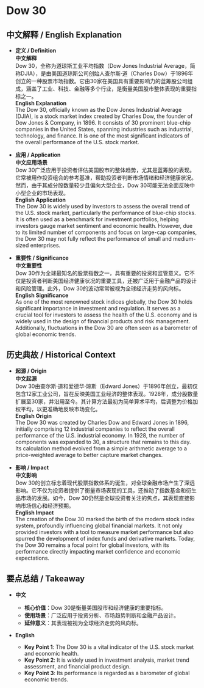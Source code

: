 # Dow 30

## 中文解释 / English Explanation

* **定义 / Definition**  
  **中文解释**  
  Dow 30，全称为道琼斯工业平均指数（Dow Jones Industrial Average，简称DJIA），是由美国道琼斯公司创始人查尔斯·道（Charles Dow）于1896年创立的一种股票市场指数。它由30家在美国具有重要影响力的蓝筹股公司组成，涵盖了工业、科技、金融等多个行业，是衡量美国股市整体表现的重要指标之一。  
  **English Explanation**  
  The Dow 30, officially known as the Dow Jones Industrial Average (DJIA), is a stock market index created by Charles Dow, the founder of Dow Jones & Company, in 1896. It consists of 30 prominent blue-chip companies in the United States, spanning industries such as industrial, technology, and finance. It is one of the most significant indicators of the overall performance of the U.S. stock market.

* **应用 / Application**  
  **中文应用场景**  
  Dow 30广泛应用于投资者评估美国股市的整体趋势，尤其是蓝筹股的表现。它常被用作投资组合的参考基准，帮助投资者判断市场情绪和经济健康状况。然而，由于其成分股数量较少且偏向大型企业，Dow 30可能无法全面反映中小型企业的市场表现。  
  **English Application**  
  The Dow 30 is widely used by investors to assess the overall trend of the U.S. stock market, particularly the performance of blue-chip stocks. It is often used as a benchmark for investment portfolios, helping investors gauge market sentiment and economic health. However, due to its limited number of components and focus on large-cap companies, the Dow 30 may not fully reflect the performance of small and medium-sized enterprises.

* **重要性 / Significance**  
  **中文重要性**  
  Dow 30作为全球最知名的股票指数之一，具有重要的投资和监管意义。它不仅是投资者判断美国经济健康状况的重要工具，还被广泛用于金融产品的设计和风险管理。此外，Dow 30的波动常常被视为全球经济走势的风向标。  
  **English Significance**  
  As one of the most renowned stock indices globally, the Dow 30 holds significant importance in investment and regulation. It serves as a crucial tool for investors to assess the health of the U.S. economy and is widely used in the design of financial products and risk management. Additionally, fluctuations in the Dow 30 are often seen as a barometer of global economic trends.

## 历史典故 / Historical Context

* **起源 / Origin**  
  **中文起源**  
  Dow 30由查尔斯·道和爱德华·琼斯（Edward Jones）于1896年创立，最初仅包含12家工业公司，旨在反映美国工业经济的整体表现。1928年，成分股数量扩展至30家，并沿用至今。其计算方法最初为简单算术平均，后调整为价格加权平均，以更准确地反映市场变化。  
  **English Origin**  
  The Dow 30 was created by Charles Dow and Edward Jones in 1896, initially comprising 12 industrial companies to reflect the overall performance of the U.S. industrial economy. In 1928, the number of components was expanded to 30, a structure that remains to this day. Its calculation method evolved from a simple arithmetic average to a price-weighted average to better capture market changes.

* **影响 / Impact**  
  **中文影响**  
  Dow 30的创立标志着现代股票指数体系的诞生，对全球金融市场产生了深远影响。它不仅为投资者提供了衡量市场表现的工具，还推动了指数基金和衍生品市场的发展。如今，Dow 30仍然是全球投资者关注的焦点，其表现直接影响市场信心和经济预期。  
  **English Impact**  
  The creation of the Dow 30 marked the birth of the modern stock index system, profoundly influencing global financial markets. It not only provided investors with a tool to measure market performance but also spurred the development of index funds and derivative markets. Today, the Dow 30 remains a focal point for global investors, with its performance directly impacting market confidence and economic expectations.

## 要点总结 / Takeaway

* **中文**  
  - **核心价值**：Dow 30是衡量美国股市和经济健康的重要指标。  
  - **使用场景**：广泛应用于投资分析、市场趋势判断和金融产品设计。  
  - **延伸意义**：其表现被视为全球经济走势的风向标。

* **English**  
  - **Key Point 1**: The Dow 30 is a vital indicator of the U.S. stock market and economic health.  
  - **Key Point 2**: It is widely used in investment analysis, market trend assessment, and financial product design.  
  - **Key Point 3**: Its performance is regarded as a barometer of global economic trends.